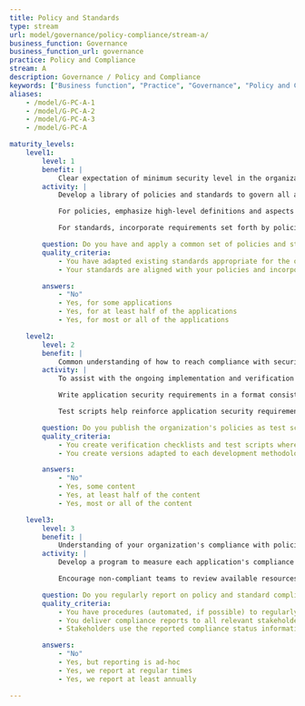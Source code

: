 ```yaml
---
title: Policy and Standards
type: stream
url: model/governance/policy-compliance/stream-a/
business_function: Governance
business_function_url: governance
practice: Policy and Compliance
stream: A
description: Governance / Policy and Compliance
keywords: ["Business function", "Practice", "Governance", "Policy and Compliance"]
aliases:
    - /model/G-PC-A-1
    - /model/G-PC-A-2
    - /model/G-PC-A-3
    - /model/G-PC-A

maturity_levels:
    level1:
        level: 1
        benefit: |
            Clear expectation of minimum security level in the organization
        activity: |
            Develop a library of policies and standards to govern all aspects of software development in the organization. Policies and standards are based on existing industry standards and appropriate for the organization's industry. Due to the full range of technology-specific limitations and best practices, review proposed standards with the various product teams. With the overarching objective of increasing security of the applications and computing infrastructure, invite product teams to offer feedback on any aspects of the standards that would not be feasible or cost-effective to implement, as well as opportunities for standards to go further with little effort on the product teams.

            For policies, emphasize high-level definitions and aspects of application security that do not depend on specific technology or hosting environment. Focus on broader objectives of the organization to protect the integrity of its computing environment, safety and privacy of the data, and maturity of the software development life-cycles. For larger organizations, policies may qualify specific requirements based on data classification or application functionality, but should not be detailed enough to offer technology-specific guidance.

            For standards, incorporate requirements set forth by policies, and focus on technology-specific implementation guidance intended to capture and take advantage of the security features of different programming languages and frameworks. Standards require input from senior developers and architects considered experts in various technologies in use by the organization. Create them in a format that allows for periodic updates. Label or tag individual requirements with the policy or a 3rd party requirement, to make maintenance and audits easier and more efficient.

        question: Do you have and apply a common set of policies and standards throughout your organization?
        quality_criteria:
            - You have adapted existing standards appropriate for the organization’s industry to account for domain-specific considerations
            - Your standards are aligned with your policies and incorporate technology-specific implementation guidance

        answers:
            - "No"
            - Yes, for some applications
            - Yes, for at least half of the applications
            - Yes, for most or all of the applications

    level2:
        level: 2
        benefit: |
            Common understanding of how to reach compliance with security policies for product teams
        activity: |
            To assist with the ongoing implementation and verification of compliance with policies and standards, develop application security and appropriate test scripts related to each applicable requirement. Organize these documents into libraries and make them available to all application teams in formats most conducive for inclusion into each application. Clearly label the documents and link them to the policies and standards they represent, to assist with the ongoing updates and maintenance. Version policies and standards and include detailed change logs with each iterative update to make ongoing inclusion into different products' SDLC easier.

            Write application security requirements in a format consistent with the existing requirements management processes. You may need more than one version catering to different development methodologies or technologies. The goal is to make it easy for various product teams to incorporate policies and standards into their existing development life-cycles needing minimal interpretation of requirements.

            Test scripts help reinforce application security requirements through clear expectations of application functionality, and guide automated or manual testing efforts that may already be part of the development process. These efforts not only help each team establish the current state of compliance with existing policies and standards, but also ensure compliance as applications continue to change.

        question: Do you publish the organization's policies as test scripts or run-books for easy interpretation by development teams?
        quality_criteria:
            - You create verification checklists and test scripts where applicable, aligned with the policy's requirements and the implementation guidance in the associated standards
            - You create versions adapted to each development methodology and technology the organization uses

        answers:
            - "No"
            - Yes, some content
            - Yes, at least half of the content
            - Yes, most or all of the content

    level3:
        level: 3
        benefit: |
            Understanding of your organization's compliance with policies and standards
        activity: |
            Develop a program to measure each application's compliance with existing policies and standards. Mandatory requirements should be motivated and reported consistently across all teams. Whenever possible, tie compliance status into automated testing and report with each version. Compliance reporting includes the version of policies and standards and appropriate code coverage factors.

            Encourage non-compliant teams to review available resources such as security requirements and test scripts, to ensure non-compliance is not a result of inadequate guidance. Forward issues resulting from insufficient guidance to the teams responsible for publishing application requirements and test scripts, to include them in the future releases. Escalate issues resulting from the inability to meet policies and standards to teams that handle application security risks.

        question: Do you regularly report on policy and standard compliance, and use that information to guide compliance improvement efforts?
        quality_criteria:
            - You have procedures (automated, if possible) to regularly generate compliance reports
            - You deliver compliance reports to all relevant stakeholders
            - Stakeholders use the reported compliance status information to identify areas for improvement

        answers:
            - "No"
            - Yes, but reporting is ad-hoc
            - Yes, we report at regular times
            - Yes, we report at least annually

---
```

